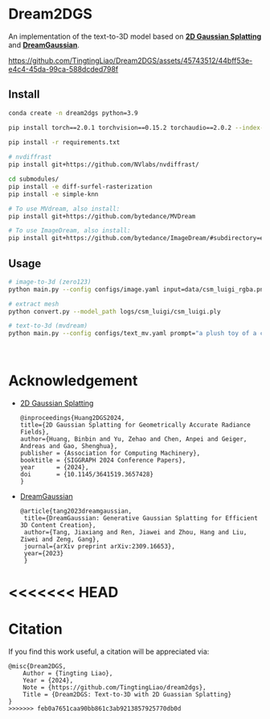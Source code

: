 # Dream2DGS
An implementation of the text-to-3D model based on [**2D Gaussian Splatting**](https://github.com/hbb1/2d-gaussian-splatting) and [**DreamGaussian**](https://dreamgaussian.github.io/).


https://github.com/TingtingLiao/Dream2DGS/assets/45743512/44bff53e-e4c4-45da-99ca-588dcded798f


## Install

```bash
conda create -n dream2dgs python=3.9 

pip install torch==2.0.1 torchvision==0.15.2 torchaudio==2.0.2 --index-url https://download.pytorch.org/whl/cu118
 
pip install -r requirements.txt

# nvdiffrast
pip install git+https://github.com/NVlabs/nvdiffrast/

cd submodules/
pip install -e diff-surfel-rasterization
pip install -e simple-knn

# To use MVdream, also install:
pip install git+https://github.com/bytedance/MVDream

# To use ImageDream, also install:
pip install git+https://github.com/bytedance/ImageDream/#subdirectory=extern/ImageDream
```

## Usage 
```bash   
# image-to-3d (zero123)  
python main.py --config configs/image.yaml input=data/csm_luigi_rgba.png save_path=csm_luigi 

# extract mesh  
python convert.py --model_path logs/csm_luigi/csm_luigi.ply  

# text-to-3d (mvdream)
python main.py --config configs/text_mv.yaml prompt="a plush toy of a corgi nurse" save_path=corgi_nurse  
 
 
```

# Acknowledgement 

* [2D Gaussian Splatting](https://github.com/hbb1/2d-gaussian-splatting)
    ```
    @inproceedings{Huang2DGS2024,
    title={2D Gaussian Splatting for Geometrically Accurate Radiance Fields},
    author={Huang, Binbin and Yu, Zehao and Chen, Anpei and Geiger, Andreas and Gao, Shenghua},
    publisher = {Association for Computing Machinery},
    booktitle = {SIGGRAPH 2024 Conference Papers},
    year      = {2024},
    doi       = {10.1145/3641519.3657428}
    }
    ```

* [DreamGaussian](https://github.com/dreamgaussian/dreamgaussian)
   ```
   @article{tang2023dreamgaussian,
    title={DreamGaussian: Generative Gaussian Splatting for Efficient 3D Content Creation},
    author={Tang, Jiaxiang and Ren, Jiawei and Zhou, Hang and Liu, Ziwei and Zeng, Gang},
    journal={arXiv preprint arXiv:2309.16653},
    year={2023}
    } 
    ```
<<<<<<< HEAD
=======

# Citation

If you find this work useful, a citation will be appreciated via:
```
@misc{Dream2DGS,
    Author = {Tingting Liao},
    Year = {2024},
    Note = {https://github.com/TingtingLiao/dream2dgs},
    Title = {Dream2DGS: Text-to-3D with 2D Guassian Splatting}
}
>>>>>>> feb0a7651caa90bb861c3ab9213857925770db0d
